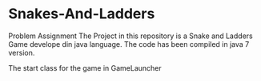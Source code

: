 # Snakes-And-Ladders
Problem Assignment 
The Project in this repository is a Snake and Ladders Game develope din java language.
The code has been compiled in java 7 version.

The start class for the game in GameLauncher

